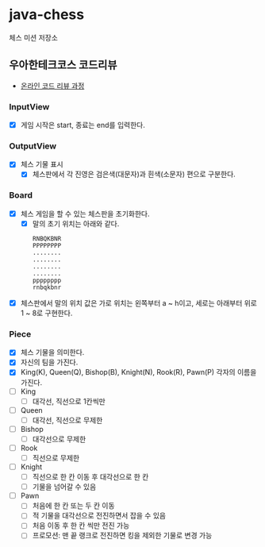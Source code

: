 # java-chess

체스 미션 저장소

## 우아한테크코스 코드리뷰

- [온라인 코드 리뷰 과정](https://github.com/woowacourse/woowacourse-docs/blob/master/maincourse/README.md)

### InputView

- [x] 게임 시작은 start, 종료는 end를 입력한다.

### OutputView

- [x] 체스 기물 표시
    - [x] 체스판에서 각 진영은 검은색(대문자)과 흰색(소문자) 편으로 구분한다.

### Board

- [x] 체스 게임을 할 수 있는 체스판을 초기화한다.
    - [x] 말의 초기 위치는 아래와 같다.
        ```
        RNBQKBNR
        PPPPPPPP
        ........
        ........
        ........
        ........
        pppppppp
        rnbqkbnr
        ```
- [x] 체스판에서 말의 위치 값은 가로 위치는 왼쪽부터 a ~ h이고, 세로는 아래부터 위로 1 ~ 8로 구현한다.

### Piece

- [x] 체스 기물을 의미한다.
- [x] 자신의 팀을 가진다.
- [x] King(K), Queen(Q), Bishop(B), Knight(N), Rook(R), Pawn(P) 각자의 이름을 가진다.
- [ ] King
    - [ ] 대각선, 직선으로 1칸씩만
- [ ] Queen
    - [ ] 대각선, 직선으로 무제한
- [ ] Bishop
    - [ ] 대각선으로 무제한
- [ ] Rook
    - [ ] 직선으로 무제한
- [ ] Knight
    - [ ] 직선으로 한 칸 이동 후 대각선으로 한 칸
    - [ ] 기물을 넘어갈 수 있음
- [ ] Pawn
    - [ ] 처음에 한 칸 또는 두 칸 이동
    - [ ] 적 기물을 대각선으로 전진하면서 잡을 수 있음
    - [ ] 처음 이동 후 한 칸 씩만 전진 가능
    - [ ] 프로모션: 맨 끝 랭크로 전진하면 킹을 제외한 기물로 변경 가능
